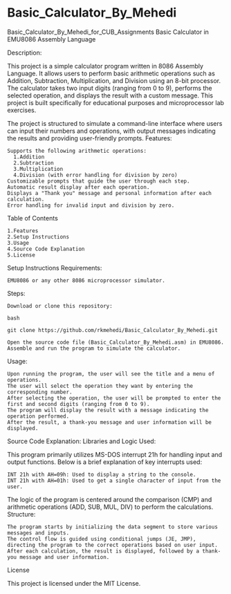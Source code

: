 # Basic_Calculator_By_Mehedi
Basic_Calculator_By_Mehedi_for_CUB_Assignments
Basic Calculator in EMU8086 Assembly Language

Description:

This project is a simple calculator program written in 8086 Assembly Language. It allows users to perform basic arithmetic operations such as Addition, Subtraction, Multiplication, and Division using an 8-bit processor. The calculator takes two input digits (ranging from 0 to 9), performs the selected operation, and displays the result with a custom message. This project is built specifically for educational purposes and microprocessor lab exercises.

The project is structured to simulate a command-line interface where users can input their numbers and operations, with output messages indicating the results and providing user-friendly prompts.
Features:

    Supports the following arithmetic operations:
      1.Addition
      2.Subtraction
      3.Multiplication
      4.Division (with error handling for division by zero)
    Customizable prompts that guide the user through each step.
    Automatic result display after each operation.
    Displays a "Thank you" message and personal information after each calculation.
    Error handling for invalid input and division by zero.

Table of Contents

    1.Features
    2.Setup Instructions
    3.Usage
    4.Source Code Explanation
    5.License

Setup Instructions
Requirements:

    EMU8086 or any other 8086 microprocessor simulator.

Steps:

    Download or clone this repository:

    bash

    git clone https://github.com/rkmehedi/Basic_Calculator_By_Mehedi.git

    Open the source code file (Basic_Calculator_By_Mehedi.asm) in EMU8086.
    Assemble and run the program to simulate the calculator.

Usage:

    Upon running the program, the user will see the title and a menu of operations.
    The user will select the operation they want by entering the corresponding number.
    After selecting the operation, the user will be prompted to enter the first and second digits (ranging from 0 to 9).
    The program will display the result with a message indicating the operation performed.
    After the result, a thank-you message and user information will be displayed.

Source Code Explanation:
Libraries and Logic Used:

This program primarily utilizes MS-DOS interrupt 21h for handling input and output functions. Below is a brief explanation of key interrupts used:

    INT 21h with AH=09h: Used to display a string to the console.
    INT 21h with AH=01h: Used to get a single character of input from the user.

The logic of the program is centered around the comparison (CMP) and arithmetic operations (ADD, SUB, MUL, DIV) to perform the calculations.
Structure:

    The program starts by initializing the data segment to store various messages and inputs.
    The control flow is guided using conditional jumps (JE, JMP), directing the program to the correct operations based on user input.
    After each calculation, the result is displayed, followed by a thank-you message and user information.

License

This project is licensed under the MIT License.
